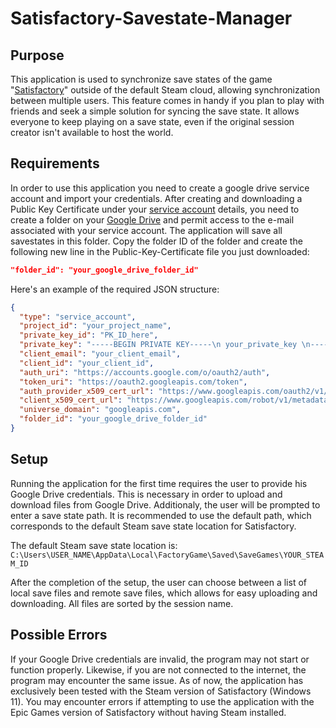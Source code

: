 # Satisfactory-Savestate-Manager

## Purpose
This application is used to synchronize save states of the game "[Satisfactory](https://www.satisfactorygame.com/)" outside of the default Steam cloud, allowing synchronization between multiple users.
This feature comes in handy if you plan to play with friends and seek a simple solution for syncing the save state. It allows everyone to keep playing on a save state, even if the original session creator isn't available to host the world.

## Requirements

In order to use this application you need to create a google drive service account and import your credentials.
After creating and downloading a Public Key Certificate under your [service account](https://console.cloud.google.com/iam-admin/serviceaccounts/) details, you need to create a folder on your [Google Drive](https://drive.google.com/drive) and permit access to the e-mail associated with your service account.
The application will save all savestates in this folder.
Copy the folder ID of the folder and create the following new line in the Public-Key-Certificate file you just downloaded:

```json
"folder_id": "your_google_drive_folder_id"
```

Here's an example of the required JSON structure:

```json
{
  "type": "service_account",
  "project_id": "your_project_name",
  "private_key_id": "PK_ID_here",
  "private_key": "-----BEGIN PRIVATE KEY-----\n your_private_key \n-----END PRIVATE KEY-----\n",
  "client_email": "your_client_email",
  "client_id": "your_client_id",
  "auth_uri": "https://accounts.google.com/o/oauth2/auth",
  "token_uri": "https://oauth2.googleapis.com/token",
  "auth_provider_x509_cert_url": "https://www.googleapis.com/oauth2/v1/certs",
  "client_x509_cert_url": "https://www.googleapis.com/robot/v1/metadata/x509/your_project_cert_url",
  "universe_domain": "googleapis.com",
  "folder_id": "your_google_drive_folder_id"
}
```

## Setup

Running the application for the first time requires the user to provide his Google Drive credentials. This is necessary in order to upload and download files from Google Drive.
Additionaly, the user will be prompted to enter a save state path. It is recommended to use the default path, which corresponds to the default Steam save state location for Satisfactory.

The default Steam save state location is: `C:\Users\USER_NAME\AppData\Local\FactoryGame\Saved\SaveGames\YOUR_STEAM_ID`

After the completion of the setup, the user can choose between a list of local save files and remote save files, which allows for easy uploading and downloading.
All files are sorted by the session name.

## Possible Errors

If your Google Drive credentials are invalid, the program may not start or function properly. Likewise, if you are not connected to the internet, the program may encounter the same issue.
As of now, the application has exclusively been tested with the Steam version of Satisfactory (Windows 11). You may encounter errors if attempting to use the application with the Epic Games version of Satisfactory without having Steam installed.
